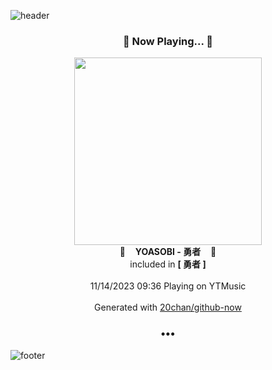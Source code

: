![header](https://capsule-render.vercel.app/api?type=wave&height=170&section=header&fontColor=090707&fontAlignX=45&fontAlignY=65&fontSize=100)

<h3 align="center">🎵 Now Playing... 🎵</h3>
<p align="center">
  <a href="https://music.youtube.com/watch?v=mctEybOqY6s">
    <img width="300" src="https://lh3.googleusercontent.com/_9dKeYfUG6LiyUfc3t7SraPmIlv075WdUeweRlt1WpcAT4MODyVtzidzPyMXsFaohn9RixzsLg9qnvNayw">
  </a>
  <br>
  🎵&nbsp&nbsp&nbsp <b>YOASOBI - 勇者</b> &nbsp&nbsp&nbsp🎵
  <br>
  included in <b>[ 勇者 ]</b>
  
  <br />
  <br />
  11/14/2023 09:36 Playing on YTMusic
  <br />
  <br />
  Generated with <a href="https://github.com/20chan/github-now">20chan/github-now</a>
</p>

<h3 align="center">•••</h3>

![footer](https://capsule-render.vercel.app/api?type=wave&height=150&section=footer)
